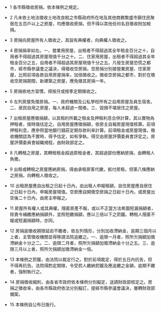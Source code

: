* 1 各市縣徵收房捐，依本條例之規定。

* 2 凡未依土地法徵收土地改良稅之市縣政府所在地及其他商務繁盛市鎮住民聚居在五百戶以上之房屋，均應徵收房捐，但不得以其他任何名目徵收附加稅捐。

* 3 房捐向房屋所有人徵收之，其設有典權者，向典權人徵收之。

* 4 房捐捐率如左。一、營業用房屋，出租者不得超過其全年租金百分之十，自用者不得超過其房屋現值千分之十。二、住家用房屋，出租者不得超過其全年租金百分之五，自用者不得超過其房屋現值千分之五。凡發生房屋恐慌之都市，經市縣參議會之議決，得徵收空房捐，空房捐分別接營業房屋、住家房屋，比照前項各款自用房屋捐率，加倍徵收之。徵收空房捐之都市，對於在徵收空房捐期間，新建築之房屋，應免徵其房捐一年。

* 5 房捐依地方習慣，得按月或按季定期徵收之。

* 6 左列房屋免徵房捐。一、政府機關及公私學校所有之自用房屋及員生宿舍。二、居民自用之房屋，每人未超過一間者。三、毀損不堪居住之房屋。

* 7 出租房屋應徵捐額，以其租約所載之租金及押租利息合併計算，其以實物為押租者，按時值估定之。自用房屋應徵捐額，依房主自報房屋現值核算。前項押租利息，應參照當地銀行錢莊定期存款利率計算。前項租金或房屋現值，徵收機關認為不實時，得予估定，如有爭執，得交由房屋評價委員會評定之。房屋評價委員會組織規程，由財政部定之。

* 8 凡轉租之房屋，其轉租租金超過原租金者，其超過部份應納房捐，由轉租人負擔。

* 9 出租或轉租之房屋應納房捐，得由承租房客代繳，抵付房租，但第八條應納之房捐，向轉租人徵收之。

* 10 出租房屋應自出租之日起十日內，由出租人申報租額，自住房屋應自居住之日起十日內，申報房屋現值。空房應自開徵空房捐之日起十日內，或房屋出空後二十日內，由房主申報之。

* 11 房屋所有權人或其典權，隱匿房產不報，或以不正當方法希圖短漏捐額者，除責令補繳應納捐額外，並照短繳捐額，應以三倍以下之罰鍰。轉租人隱匿不報或短漏捐額時，亦同。

* 12 房捐逾徵收期限延宕不繳者，依左列情形，分別加收滯納金，逾期三個月以上者，主管徵收機關並得移請法院追繳之。一、逾限一月者，照所欠捐額加徵滯納金十分之二。二、逾限二月者，照所欠捐額加徵滯納金十分之五。三、逾限三月以上者，照所欠捐額加徵滯納金一倍。

* 13 本條例之罰鍰，由法院以裁定行之。對於前項裁定，得於五日內抗告，但不得再抗告。法院得酌定期限，令受罰人繳納罰鍰及應追繳之金額，逾期不繳者，強制執行之。

* 14 房捐徵收細則，由各省市政府依本條例分別擬定，送請財政部核定之。房捐之徵收率，由各市縣政府依法分別擬訂，提經市縣參議會議決，層轉財政部備案。

* 15 本條例自公布日施行。

